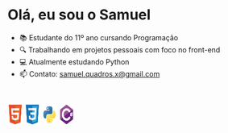 <h1> Olá, eu sou o Samuel </h1>


- 📚 Estudante do 11º ano cursando Programação
- 🔍 Trabalhando em projetos pessoais com foco no front-end
- 💻 Atualmente estudando Python
- 📫 Contato: <a href="https://mail.google.com/mail/u/2/#inbox?compose=GTvVlcSDXXxmqlcqlqZXhnHzlJWllhxHhwPsMdfkmHQLntrRLhbtsbSvdvsXWBFMmzHqwJGnPqPdH" target="_blank">samuel.quadros.x@gmail.com</a>
##

<div style="display: inline_block"><br>
  <img align="center" src= "https://raw.githubusercontent.com/devicons/devicon/master/icons/html5/html5-original.svg" width="30px" height="40px">
  <img align="center" src= "https://raw.githubusercontent.com/devicons/devicon/master/icons/css3/css3-original.svg" width="30px" height="40px">
  <img align="center" src= "https://raw.githubusercontent.com/devicons/devicon/master/icons/python/python-original.svg" width="30px" height="40px">
  <img align="center" src= "https://raw.githubusercontent.com/devicons/devicon/master/icons/csharp/csharp-original.svg" width="30px" height="40px">
</div>


